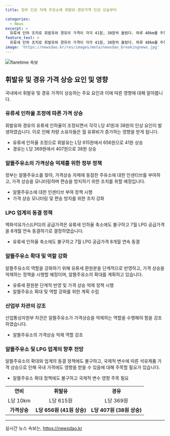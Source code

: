 ```yaml
---
title: 정부 인상 자제 주유소에 휘발유·경유가격 인상 오늘부터

categories:
  - News
excerpt: >
  유류세 인하 조치로 휘발유와 경유의 가격이 각각 41원, 38원씩 올랐다. 하루 40km를 주행하는 차량의 경우 월 유류비는 각각 4920원, 4560원 증가한다. LPG 업계는 7월 공급가격을 동결했으며, 유류세 환원분을 반영할 계획이다. 정부는 알뜰주유소에 가격상승 억제를 촉구하고, 가격 모니터링과 불법 행위 단속을 강화할 예정이다. 또한 알뜰주유소 확대를 추진하며, 국제 석유가격 상승에 대비하여 대외적 변수를 고려한 대책 마련이 필요하다고 강조했다.
feature_text: >
  유류세 인하 조치로 휘발유와 경유의 가격이 각각 41원, 38원씩 올랐다. 하루 40km를 주행하는 차량의 경우 월 유류비는 각각 4920원, 4560원 증가한다. LPG 업계는 7월 공급가격을 동결했으며, 유류세 환원분을 반영할 계획이다. 정부는 알뜰주유소에 가격상승 억제를 촉구하고, 가격 모니터링과 불법 행위 단속을 강화할 예정이다. 또한 알뜰주유소 확대를 추진하며, 국제 석유가격 상승에 대비하여 대외적 변수를 고려한 대책 마련이 필요하다고 강조했다.
image: 'https://newsdao.kr/res/images/meta/newsdao_breakingnews.jpg'
---
```


<p><img src="https://newsdao.kr/res/images/meta/newsdao_breakingnews.jpg" alt="flaretime 속보" /></p>

<h2 data-ke-size="size26">휘발유 및 경유 가격 상승 요인 및 영향</h2>

<p data-ke-size="size16">국내에서 휘발유 및 경유 가격이 상승하는 주요 요인과 이에 따른 영향에 대해 알아봅니다.</p>

<h3>유류세 인하율 조정에 따른 가격 상승</h3>

<p data-ke-size="size16">휘발유와 경유의 유류세 인하율이 조정되면서 각각 L당 41원과 38원의 인상 요인이 발생하였습니다. 이로 인해 차량 소유자들은 월 유류비가 증가하는 영향을 받게 됩니다.</p>

<ul>
  <li>유류세 인하율 조정으로 휘발유는 L당 615원에서 656원으로 41원 상승</li>
  <li>경유는 L당 369원에서 407원으로 38원 상승</li>
</ul>

<h3>알뜰주유소의 가격상승 억제를 위한 정부 정책</h3>

<p data-ke-size="size16">정부는 알뜰주유소를 찾아, 가격상승 자제에 동참한 주유소에 대한 인센티브를 부여하고, 가격 상승을 모니터링하며 편승을 방지하기 위한 조치를 취할 예정입니다.</p>

<ul>
  <li>알뜰주유소에 대한 인센티브 부여 정책 시행</li>
  <li>가격 상승 모니터링 및 편승 방지를 위한 조치 강화</li>
</ul>

<h3>LPG 업계의 동결 정책</h3>

<p data-ke-size="size16">액화석유가스(LPG)의 공급가격은 유류세 인하율 축소에도 불구하고 7월 LPG 공급가격을 8개월 연속 동결하기로 결정하였습니다.</p>

<ul>
  <li>유류세 인하율 축소에도 불구하고 7월 LPG 공급가격 8개월 연속 동결</li>
</ul>

<h3>알뜰주유소 확대 및 역할 강화</h3>

<p data-ke-size="size16">알뜰주유소의 역할을 강화하기 위해 유류세 환원분을 단계적으로 반영하고, 가격 상승을 억제하는 정책을 시행할 예정이며, 알뜰주유소의 확대를 계획하고 있습니다.</p>

<ul>
  <li>유류세 환원분 단계적 반영 및 가격 상승 억제 정책 시행</li>
  <li>알뜰주유소 확대 및 역할 강화를 위한 계획 수립</li>
</ul>

<h3>산업부 차관의 강조</h3>

<p data-ke-size="size16">산업통상자원부 차관은 알뜰주유소가 가격상승을 억제하는 역할을 수행해야 함을 강조하였습니다.</p>

<ul>
  <li>알뜰주유소의 가격상승 억제 역할 강조</li>
</ul>

<h3>알뜰주유소 및 LPG 업계의 향후 전망</h3>

<p data-ke-size="size16">알뜰주유소의 확대와 업계의 동결 정책에도 불구하고, 국제적 변수에 따른 석유제품 가격 상승으로 인해 국내 가격에도 영향을 받을 수 있음에 대해 주목할 필요가 있습니다.</p>

<ul>
  <li>알뜰주유소 확대 정책에도 불구하고 국제적 변수 영향 주목 필요</li>
</ul>

<table>
  <tr>
    <td style="text-align: center; height: 17px;"><b>연비</b></td>
    <td style="text-align: center; height: 17px;"><b>휘발유</b></td>
    <td style="text-align: center; height: 17px;"><b>경유</b></td>
  </tr>
  <tr>
    <td style="text-align: center; height: 17px;">L당 10km</td>
    <td style="text-align: center; height: 17px;">L당 615원</td>
    <td style="text-align: center; height: 17px;">L당 369원</td>
  </tr>
  <tr>
    <td style="text-align: center; height: 17px;"><b>가격상승</b></td>
    <td style="text-align: center; height: 17px;"><b>L당 656원 (41원 상승)</b></td>
    <td style="text-align: center; height: 17px;"><b>L당 407원 (38원 상승)</b></td>
  </tr>
</table>

<hr>
실시간 뉴스 속보는, <a href="https://newsdao.kr" rel="dofollow">https://newsdao.kr</a>


